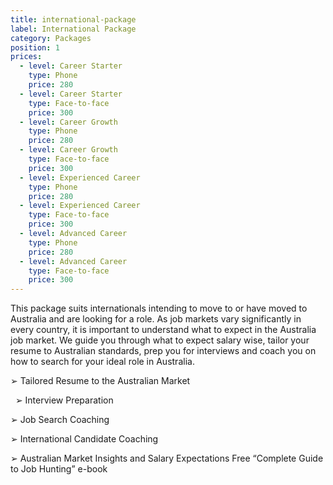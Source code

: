 ```yaml
---
title: international-package
label: International Package
category: Packages
position: 1
prices: 
  - level: Career Starter
    type: Phone
    price: 280
  - level: Career Starter
    type: Face-to-face
    price: 300
  - level: Career Growth
    type: Phone
    price: 280
  - level: Career Growth
    type: Face-to-face
    price: 300
  - level: Experienced Career
    type: Phone
    price: 280
  - level: Experienced Career
    type: Face-to-face
    price: 300
  - level: Advanced Career
    type: Phone
    price: 280
  - level: Advanced Career
    type: Face-to-face
    price: 300
---
```

This package suits internationals intending to move to or have moved to Australia and are looking for a role. As job markets vary significantly in every country, it is important to understand what to expect in the Australia job market. We guide you through what to expect salary wise, tailor your resume to Australian standards, prep you for interviews and coach you on how to search for your ideal role in Australia.

➢	Tailored Resume to the Australian Market 	

 
➢	Interview Preparation

➢	Job Search Coaching 

➢	International Candidate Coaching 

➢	Australian Market Insights and Salary Expectations Free “Complete Guide to Job Hunting” e-book
